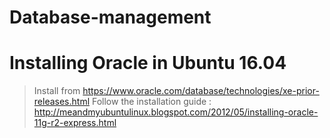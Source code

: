 # Database-management

# Installing Oracle in Ubuntu 16.04
> Install from https://www.oracle.com/database/technologies/xe-prior-releases.html 
> Follow the installation guide : http://meandmyubuntulinux.blogspot.com/2012/05/installing-oracle-11g-r2-express.html
> 
